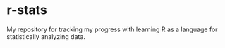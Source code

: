 # r-stats
My repository for tracking my progress with learning R as a language for statistically analyzing data.
